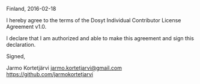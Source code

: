 Finland, 2016-02-18

I hereby agree to the terms of the Dosyt Individual Contributor License
Agreement v1.0.

I declare that I am authorized and able to make this agreement and sign this
declaration.

Signed,

Jarmo Kortetjärvi jarmo.kortetjarvi@gmail.com https://github.com/jarmokortetjarvi
